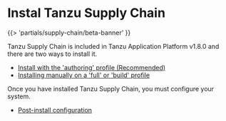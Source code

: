 # Instal Tanzu Supply Chain

{{> 'partials/supply-chain/beta-banner' }}

Tanzu Supply Chain is included in Tanzu Application Platform v1.8.0 and there are two ways to install it.

- [Install with the 'authoring' profile (Recommended)](./install-authoring-profile.hbs.md)
- [Installing manually on a 'full' or 'build' profile](./installing-manually.hbs)

Once you have installed Tanzu Supply Chain, you must configure your system.

- [Post-install configuration](./post-install-configuration.hbs.md)